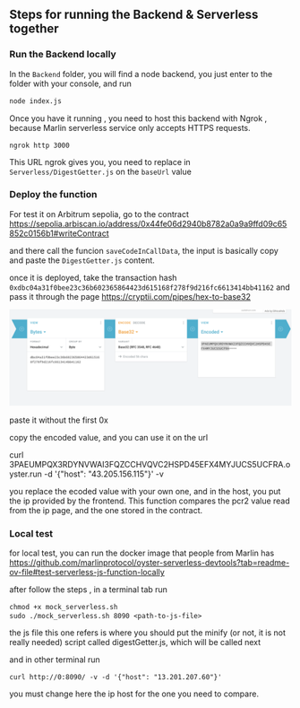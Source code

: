 


## Steps for running the Backend & Serverless together

### Run the Backend locally
In the `Backend` folder, you will find a node backend, you just enter to the folder with your console, and run

```bash
node index.js
```

Once you have it running , you need to host this backend with Ngrok , because Marlin serverless service only accepts HTTPS requests.

```
ngrok http 3000
```

This URL ngrok gives you, you need to replace in `Serverless/DigestGetter.js`
on the `baseUrl` value 

### Deploy the function
For test it on Arbitrum sepolia, go to the contract
https://sepolia.arbiscan.io/address/0x44fe06d2940b8782a0a9a9ffd09c65852c0156b1#writeContract

and there call the funcion `saveCodeInCallData`, the input is basically copy and paste the `DigestGetter.js` content.

once it is deployed, take the transaction hash
`0xdbc04a31f0bee23c36b602365864423d615168f278f9d216fc6613414bb41162`
and pass it through the page https://cryptii.com/pipes/hex-to-base32

![alt text](image.png)

paste it without the first 0x

copy the encoded value, and you can use it on the url

curl 3PAEUMPQX3RDYNVWAI3FQZCCHVQVC2HSPD45EFX4MYJUCS5UCFRA.oyster.run -d '{"host": "43.205.156.115"}' -v

you replace the ecoded value with your own one, and in the host, you put the ip provided by the frontend. 
This function compares the pcr2 value read from the ip page, and the one stored in the contract.

### Local test
for local test, you can run the docker image that people from Marlin has
https://github.com/marlinprotocol/oyster-serverless-devtools?tab=readme-ov-file#test-serverless-js-function-locally

after follow the steps , in a terminal tab run

```
chmod +x mock_serverless.sh
sudo ./mock_serverless.sh 8090 <path-to-js-file>
```
the js file this one refers is where you should put the minify (or not, it is not really needed) script called digestGetter.js, which will be called next

and in other terminal run

```
curl http://0:8090/ -v -d '{"host": "13.201.207.60"}'
```

you must change here the ip host for the one you need to compare.